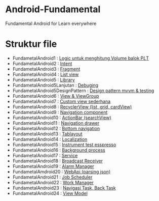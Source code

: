 # Android-Fundamental
Fundamental Android for Learn everywhere

# Struktur file
- FundametalAndroid1 : [Logic untuk menghitung Volume balok P*L*T](https://github.com/byansanur/Android-Fundamental/tree/master/FundametalAndroid1)
- FundametalAndroid2 : [Intent](https://github.com/byansanur/Android-Fundamental/tree/master/FundametalAndroid2)
- FundametalAndroid3 : [Fragment](https://github.com/byansanur/Android-Fundamental/tree/master/FUndametalAndroid3)
- FundametalAndroid4 : [List view](https://github.com/byansanur/Android-Fundamental/tree/master/FundametalAndroid4)
- FundametalAndroid5 : [Library](https://github.com/byansanur/Android-Fundamental/tree/master/FundametalAndroid5)
- FundametalAndroid5Lanjutan : [Debuging](https://github.com/byansanur/Android-Fundamental/tree/master/FundametalAndroid5lanjutan)
- FundametalAndroid5DesignPattern : [Design pattern mvvm & testing](https://github.com/byansanur/Android-Fundamental/tree/master/FundametalAndroid5DesignPattern)
- FundametalAndroid6 : [View & ViewGroup](https://github.com/byansanur/Android-Fundamental/tree/master/FundametalAndroid6)
- FundametalAndroid7 : [Custom view sederhana](https://github.com/byansanur/Android-Fundamental/tree/master/FundametalAndroid7)
- FundametalAndroid8 : [RecyclerView (list, grid, cardView)](https://github.com/byansanur/Android-Fundamental/tree/master/FundametalAndroid8)
- FundametalAndroid9 : [Navigation component](https://github.com/byansanur/Android-Fundamental/tree/master/FundametalAndroid9)
- FundametalAndroid10 : [ActionBar (searchView)](https://github.com/byansanur/Android-Fundamental/tree/master/FundametalAndroid10)
- FundametalAndroid11 : [Navigation drawer](https://github.com/byansanur/Android-Fundamental/tree/master/FundametalAndroid11)
- FundametalAndroid12 : [Bottom navigation](https://github.com/byansanur/Android-Fundamental/tree/master/FundametalAndroid12)
- FundametalAndroid13 : [Tablayout](https://github.com/byansanur/Android-Fundamental/tree/master/FundametalAndroid13)
- FundametalAndroid14 : [Localization](https://github.com/byansanur/Android-Fundamental/tree/master/FundametalAndroid14)
- FundametalAndroid15 : [Instrument test esspresso](https://github.com/byansanur/Android-Fundamental/tree/master/FundametalAndroid15)
- FundametalAndroid16 : [Background process](https://github.com/byansanur/Android-Fundamental/tree/master/FundametalAndroid16)
- FundametalAndroid17 : [Service](https://github.com/byansanur/Android-Fundamental/tree/master/FundametalAndroid17)
- FundametalAndroid18 : [Broadcast Receiver](https://github.com/byansanur/Android-Fundamental/tree/master/FundametalAndroid18)
- FundametalAndroid19 : [Alarm Manager](https://github.com/byansanur/Android-Fundamental/tree/master/FundametalAndroid19)
- FundametalAmdroid20 : [WebApi (parsing json)](https://github.com/byansanur/Android-Fundamental/tree/master/FundametalAmdroid20)
- FundametalAndroid21 : [Job Scheduler](https://github.com/byansanur/Android-Fundamental/tree/master/FundametalAndroid21)
- FundametalAndroid22 : [Work Manager](https://github.com/byansanur/Android-Fundamental/tree/master/FundametalAndroid22)
- FundametalAndroid23 : [Navigasi Task, Back Task](https://github.com/byansanur/Android-Fundamental/tree/master/FundametalAndroid23)
- FundametalAndroid24 : [View Model](https://github.com/byansanur/Android-Fundamental/tree/master/FundametalAndroid24)
